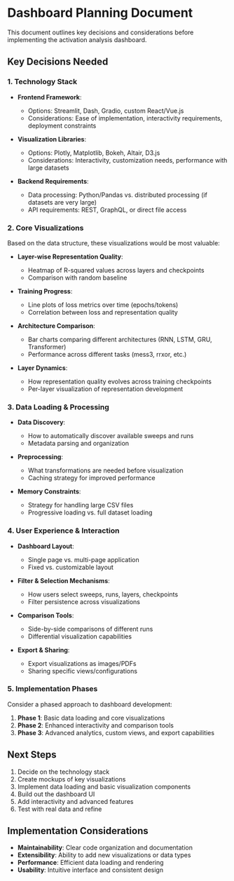 # Dashboard Planning Document

This document outlines key decisions and considerations before implementing the activation analysis dashboard.

## Key Decisions Needed

### 1. Technology Stack

- **Frontend Framework**:
  - Options: Streamlit, Dash, Gradio, custom React/Vue.js
  - Considerations: Ease of implementation, interactivity requirements, deployment constraints

- **Visualization Libraries**:
  - Options: Plotly, Matplotlib, Bokeh, Altair, D3.js
  - Considerations: Interactivity, customization needs, performance with large datasets

- **Backend Requirements**:
  - Data processing: Python/Pandas vs. distributed processing (if datasets are very large)
  - API requirements: REST, GraphQL, or direct file access

### 2. Core Visualizations

Based on the data structure, these visualizations would be most valuable:

- **Layer-wise Representation Quality**:
  - Heatmap of R-squared values across layers and checkpoints
  - Comparison with random baseline

- **Training Progress**:
  - Line plots of loss metrics over time (epochs/tokens)
  - Correlation between loss and representation quality

- **Architecture Comparison**:
  - Bar charts comparing different architectures (RNN, LSTM, GRU, Transformer)
  - Performance across different tasks (mess3, rrxor, etc.)

- **Layer Dynamics**:
  - How representation quality evolves across training checkpoints
  - Per-layer visualization of representation development

### 3. Data Loading & Processing

- **Data Discovery**:
  - How to automatically discover available sweeps and runs
  - Metadata parsing and organization

- **Preprocessing**:
  - What transformations are needed before visualization
  - Caching strategy for improved performance

- **Memory Constraints**:
  - Strategy for handling large CSV files
  - Progressive loading vs. full dataset loading

### 4. User Experience & Interaction

- **Dashboard Layout**:
  - Single page vs. multi-page application
  - Fixed vs. customizable layout

- **Filter & Selection Mechanisms**:
  - How users select sweeps, runs, layers, checkpoints
  - Filter persistence across visualizations

- **Comparison Tools**:
  - Side-by-side comparisons of different runs
  - Differential visualization capabilities

- **Export & Sharing**:
  - Export visualizations as images/PDFs
  - Sharing specific views/configurations

### 5. Implementation Phases

Consider a phased approach to dashboard development:

1. **Phase 1**: Basic data loading and core visualizations
2. **Phase 2**: Enhanced interactivity and comparison tools
3. **Phase 3**: Advanced analytics, custom views, and export capabilities

## Next Steps

1. Decide on the technology stack
2. Create mockups of key visualizations
3. Implement data loading and basic visualization components
4. Build out the dashboard UI
5. Add interactivity and advanced features
6. Test with real data and refine

## Implementation Considerations

- **Maintainability**: Clear code organization and documentation
- **Extensibility**: Ability to add new visualizations or data types
- **Performance**: Efficient data loading and rendering
- **Usability**: Intuitive interface and consistent design 